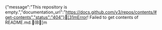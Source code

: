 {"message":"This repository is empty.","documentation_url":"https://docs.github.com/v3/repos/contents/#get-contents","status":"404"}[31mError! Failed to get contents of README.md.(B[m
